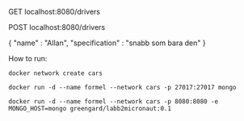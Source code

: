 GET localhost:8080/drivers

POST localhost:8080/drivers 

{
  "name" : "Allan",
  "specification" : "snabb som bara den"
}





How to run:

```
docker network create cars
```

```
docker run -d --name formel --network cars -p 27017:27017 mongo
```
```
docker run -d --name formel --network cars -p 8080:8080 -e MONGO_HOST=mongo greengard/labb2micronaut:0.1
```
